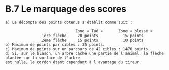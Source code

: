 # B.7 Le marquage des scores

    a) Le décompte des points obtenus s'établit comme suit :

                                   Zone « Tué »       Zone « blessé »
                    1ère flèche     20 points           15 points
                    2ème flèche     15 points           10 points
    b) Maximum de points par cibles : 35 points.
    c) Maximum de points sur un parcours de 42 cibles : 1470 points.
    d) Si, sur le blason, un arbre cache une partie de l'animal, la flèche plantée sur la surface de l'arbre
    est nulle, le cordon étant cependant à l'avantage du tireur.
